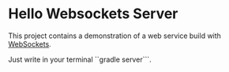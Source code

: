 # Hello Websockets Server 
This project contains a demonstration of a web service build with [WebSockets](https://tyrus.java.net/). 

Just write in your terminal ``gradle server```.
